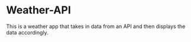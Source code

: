 # Weather-API
This is a weather app that takes in data from an API and then displays the data accordingly.
